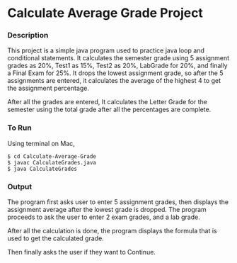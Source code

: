 # Calculate Average Grade Project

### Description

This project is a simple java program used to practice java loop and conditional statements. It calculates the semester grade using 5 assignment grades as 20%, Test1 as 15%, Test2 as 20%, LabGrade for 20%, and finally a Final Exam for 25%. It drops the lowest assignment grade, so after the 5 assignments are entered, it calculates the average of the highest 4 to get the assignment percentage. 

After all the grades are entered, It calculates the Letter Grade for the semester using the total grade after all the percentages are complete.

### To Run

Using terminal on Mac,

```
$ cd Calculate-Average-Grade
$ javac CalculateGrades.java
$ java CalculateGrades
```

### Output

The program first asks user to enter 5 assignment grades, then displays the assignment average after the lowest grade is dropped. The program proceeds to ask the user to enter 2 exam grades, and a lab grade.  

After all the calculation is done, the program displays the formula that is used to get the calculated grade. 

Then finally asks the user if they want to Continue.
